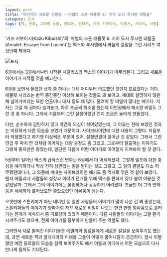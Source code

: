 ```yaml
---
layout: post
title: "이야기의 새로운 전환점 - 마법의 스톤 애뮬릿 6: 지하 도시 루시엔 대탈출"
category: 도서
tags: [책, 만화, 그래픽 노블, 영화화, 판타지, 카즈 키부이시, 박중서, 사파리, 서평]
---
```


'카즈 키부이시(Kazu Kibuishi)'의
'마법의 스톤 애뮬릿 6: 지하 도시 루시엔 대탈출(Amulet: Escape from Lucien)'는
맥스와 루시엔에서 싸움의 결말을 그린 시리즈 여섯번째 책이다.

![표지](https://lh3.googleusercontent.com/9kRgHJNDkWinn6sUUcFyw3wVuFphpinsgFMBdK5l0A_wpCaDQyb77noRX6wMIecB-grIUBjNN-awDA=s480)

6권에서는 3권에서부터 시작된 시엘리스와 맥스의 이야기가 마무리된다.
그리고 새로운 이야기가 시작될 것을 예고한다.

6권을 보면서 들었던 생각 중 하나는 대체 어디부터 의도했던 것인지 모르겠다는 거다.
애뮬릿 시리즈는 번역 중간중간 이상해 보이는 것들도 꽤 보이고,
제대로 설명하지 않은채 넘어가버리는 묘한 연출이나 대사 등도 꽤 많다.
풀려야 할 비밀이 많다는 얘기다.
저자는 그걸 매 권마다 숨겨놓고, 아주 조금씩 해소를 했는데
이번권에서 해소한 비밀도 그런 것 중 하나다.
그래서 처음부터 그런 설정이었던 건지 조금은 놀라게 만들었다.

다만, 순수하게 감탄하지 않고 약간의 의심이 섞여있었는데,
그 이유는 전에 보였던 것과는 미묘하게 다른 모습을 보였기 때문이다.
사이브라이언에 대한 내용이 그렇다.
처음부터 작정했다고 하기엔 미심쩍은 부분이 있어, 설정변경이 일어난 것 같았다.
그래서 그런 언급 후 마치 짠 것처럼 이어지는 대량 등장도 좀 그랬고,
그로부터 탈출하는 이야기도 그렇게 좋지만은 않았는데,
일단은 다음에 어떤 이야기로 이어질지 지켜봐야 할 것 같다.

<!--
1권에서는 트렐리스가 사이브라이언을 사역마처럼 이용하는 것처럼 그렸다.
실제로 에밀리가 사이브라이언을 몰아내고 나서도 딱히 트렐리스가 정체성이나 감정, 기억에 혼란을 보이는 것 같지도 않았고.
그런데 6권에서는 사이브라이언이 숙주에게 기생해 정신과 몸을 모두 조종한다고 말한다.
트렐리스도 조종당하던 것이며, 에밀리가 그걸 구제해 트렐리스를 구했다고 말이다.
-->

5권부터 일어난 맥스의 급작스런 변화는 6권에서 더 어색해졌다.
그렇게 엘프에 대한 충성을 얘기하더니 막상 전혀 상관없는 일을 벌이는 것도 그렇고,
그 일의 결말도 다소 허무했던데다가,
그 와중에 꺼내는 사이브라이언 얘기도 좀 억지로 엮은 것 같아 보였다.
왠지 에밀리네 사람들의 성장과 이야기 전개를 위해 맥스를 편하게 갖다 붙여 이용한 것 같았달까.
그래서 그의 이야기에는 몰입하거나 공감하기 어려웠다.
조금만 더 그의 변화 등을 세세하게 풀어냈으면 좋았으련만 아쉬움이 남는다.

오랫만에 스톤키퍼가 아닌 네이빈 등 일반 사람들의 이야기가 많이 나온 건 꽤 좋았는데,
스톤키퍼들의 이야기가 양파처럼 자꾸 새로운 비밀이 나오는 한편
한방 힘싸움으로 흘러가는 전개가 계속되서 좀 피로감이 있었기 때문이다.
다른 사람들의 이야기는 그걸 환기시켜주기도 했으며,
전체 이야기를 풍부하게 만들어 주는 역할도 했다.

그러면서 새로 밝혀진 이야기들은 에밀리와 동료들에게 새로운 갈길을 보여주기도 했는데,
과연 새로운 적과 알레디아의 미래를 그들이 어떻게 풀어나갈지 궁금하다.
잠시 이별했던 예전 동료들의 모습을 살짝 보여주기도 해서
이들과 어디에서 어떤 모습으로 다시 만나게 될지도 기대된다.
